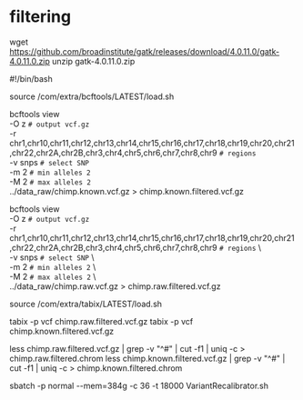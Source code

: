 # filtering

wget https://github.com/broadinstitute/gatk/releases/download/4.0.11.0/gatk-4.0.11.0.zip
unzip gatk-4.0.11.0.zip

#!/bin/bash

source /com/extra/bcftools/LATEST/load.sh

bcftools view   \
    -O z                                                                                                                                    `# output vcf.gz`   \
    -r chr1,chr10,chr11,chr12,chr13,chr14,chr15,chr16,chr17,chr18,chr19,chr20,chr21,chr22,chr2A,chr2B,chr3,chr4,chr5,chr6,chr7,chr8,chr9    `# regions`         \
    -v snps                                                                                                                                 `# select SNP`      \
    -m 2                                                                                                                                    `# min alleles 2`   \
    -M 2                                                                                                                                    `# max alleles 2`   \
    ../data_raw/chimp.known.vcf.gz > chimp.known.filtered.vcf.gz

bcftools view   \
    -O z                                                                                                                                    `# output vcf.gz`   \
    -r chr1,chr10,chr11,chr12,chr13,chr14,chr15,chr16,chr17,chr18,chr19,chr20,chr21,chr22,chr2A,chr2B,chr3,chr4,chr5,chr6,chr7,chr8,chr9    `# regions`         \   
    -v snps                                                                                                                                 `# select SNP`      \   
    -m 2                                                                                                                                    `# min alleles 2`   \   
    -M 2                                                                                                                                    `# max alleles 2`   \   
    ../data_raw/chimp.raw.vcf.gz > chimp.raw.filtered.vcf.gz

source /com/extra/tabix/LATEST/load.sh

tabix -p vcf chimp.raw.filtered.vcf.gz
tabix -p vcf chimp.known.filtered.vcf.gz

less chimp.raw.filtered.vcf.gz | grep -v "^#" | cut -f1 | uniq -c > chimp.raw.filtered.chrom
less chimp.known.filtered.vcf.gz | grep -v "^#" | cut -f1 | uniq -c > chimp.known.filtered.chrom

sbatch -p normal --mem=384g -c 36 -t 18000 VariantRecalibrator.sh

